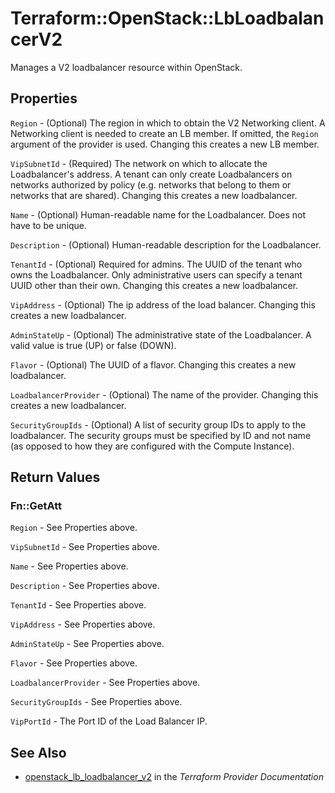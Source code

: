 # Terraform::OpenStack::LbLoadbalancerV2

Manages a V2 loadbalancer resource within OpenStack.

## Properties

`Region` - (Optional) The region in which to obtain the V2 Networking client.
A Networking client is needed to create an LB member. If omitted, the
`Region` argument of the provider is used. Changing this creates a new
LB member.

`VipSubnetId` - (Required) The network on which to allocate the
Loadbalancer's address. A tenant can only create Loadbalancers on networks
authorized by policy (e.g. networks that belong to them or networks that
are shared).  Changing this creates a new loadbalancer.

`Name` - (Optional) Human-readable name for the Loadbalancer. Does not have
to be unique.

`Description` - (Optional) Human-readable description for the Loadbalancer.

`TenantId` - (Optional) Required for admins. The UUID of the tenant who owns
the Loadbalancer.  Only administrative users can specify a tenant UUID
other than their own.  Changing this creates a new loadbalancer.

`VipAddress` - (Optional) The ip address of the load balancer.
Changing this creates a new loadbalancer.

`AdminStateUp` - (Optional) The administrative state of the Loadbalancer.
A valid value is true (UP) or false (DOWN).

`Flavor` - (Optional) The UUID of a flavor. Changing this creates a new
loadbalancer.

`LoadbalancerProvider` - (Optional) The name of the provider. Changing this
creates a new loadbalancer.

`SecurityGroupIds` - (Optional) A list of security group IDs to apply to the
loadbalancer. The security groups must be specified by ID and not name (as
opposed to how they are configured with the Compute Instance).


## Return Values

### Fn::GetAtt

`Region` - See Properties above.

`VipSubnetId` - See Properties above.

`Name` - See Properties above.

`Description` - See Properties above.

`TenantId` - See Properties above.

`VipAddress` - See Properties above.

`AdminStateUp` - See Properties above.

`Flavor` - See Properties above.

`LoadbalancerProvider` - See Properties above.

`SecurityGroupIds` - See Properties above.

`VipPortId` - The Port ID of the Load Balancer IP.

## See Also

* [openstack_lb_loadbalancer_v2](https://www.terraform.io/docs/providers/openstack/r/lb_loadbalancer_v2.html) in the _Terraform Provider Documentation_